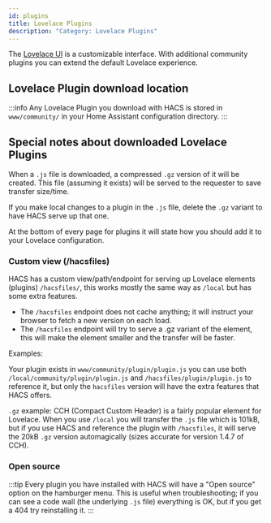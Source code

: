 ```yaml
---
id: plugins
title: Lovelace Plugins
description: "Category: Lovelace Plugins"
---
```


The [Lovelace UI](https://www.home-assistant.io/lovelace/) is a customizable interface. With additional community plugins you can extend the default Lovelace experience.  

## Lovelace Plugin download location

:::info
Any Lovelace Plugin you download with HACS is stored in `www/community/` in your Home Assistant configuration directory.
:::

## Special notes about downloaded Lovelace Plugins

When a `.js` file is downloaded, a compressed `.gz` version of it will be created. This file (assuming it exists) will be served to the requester to save transfer size/time.

If you make local changes to a plugin in the `.js` file, delete the `.gz` variant to have HACS serve up that one.

At the bottom of every page for plugins it will state how you should add it to your Lovelace configuration.


### Custom view (/hacsfiles)

HACS has a custom view/path/endpoint for serving up Lovelace elements (plugins) `/hacsfiles/`, this works mostly the same way as `/local` but has some extra features.

- The `/hacsfiles` endpoint does not cache anything; it will instruct your browser to fetch a new version on each load.
- The `/hacsfiles` endpoint will try to serve a .gz variant of the element, this will make the element smaller and the transfer will be faster.

Examples:

Your plugin exists in `www/community/plugin/plugin.js` you can use both `/local/community/plugin/plugin.js` and `/hacsfiles/plugin/plugin.js` to reference it, but only the `hacsfiles` version will have the extra features that HACS offers.

`.gz` example: CCH (Compact Custom Header) is a fairly popular element for Lovelace. When you use `/local` you will transfer the `.js` file which is 101kB, but if you use HACS and reference the plugin with `/hacsfiles`, it will serve the 20kB `.gz` version automagically (sizes accurate for version 1.4.7 of CCH).

### Open source

:::tip
Every plugin you have installed with HACS will have a "Open source" option on the hamburger menu.
This is useful when troubleshooting; if you can see a code wall (the underlying `.js` file) everything is OK, but if you get a 404 try reinstalling it.
:::
